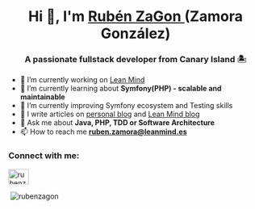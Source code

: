 <h1 align="center">Hi 👋, I'm 
    <a href="https://rubenzagon.com/"> Rubén ZaGon </a>(Zamora González)
</h1>

<h3 align="center">A passionate fullstack developer from Canary Island 🏝</h3>

<!-- 
<p align="left"> <img src="https://komarev.com/ghpvc/?username=rubenzagon&label=Profile%20views&color=0e75b6&style=flat" alt="rubenzagon" /> </p> 
-->

<!--
<p align="left"> <a href="https://github.com/ryo-ma/github-profile-trophy"><img src="https://github-profile-trophy.vercel.app/?username=rubenzagon" alt="rubenzagon" /></a> </p> 
-->

- 🔭 I’m currently working on [Lean Mind](https://leanmind.es/es/)
- 🌱 I’m currently learning about **Symfony(PHP) - scalable and maintainable**
- 🤔 I’m currently improving Symfony ecosystem and Testing skills
- 📝 I write articles on [personal blog](https://www.notion.so/Blog-Rub-n-Zagon-a549d45166f44f42a19e80295cbaf41f) and [Lean Mind blog](https://leanmind.es/es/blog/)
- 💬 Ask me about **Java, PHP, TDD or Software Architecture**
- 📫 How to reach me **[ruben.zamora@leanmind.es](mailto:ruben.zamora@leanmind.es?subject=Mensaje%20desde%20Github&body=Hola%20Ruben)**

<h3 align="left">Connect with me:</h3>
<p align="left">
<a href="https://linkedin.com/in/rubenzamoragonzalez" target="blank"><img align="center" src="https://cdn.worldvectorlogo.com/logos/linkedin-icon-2.svg" alt="rubenzamoragonzalez" height="30" width="40" /></a>
</p>

<p>&nbsp;<img align="center" src="https://github-readme-stats.vercel.app/api?username=rubenzagon&show_icons=true&locale=en" alt="rubenzagon" /></p>
